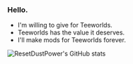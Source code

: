 ### Hello.

- I'm willing to give for Teeworlds.
- Teeworlds has the value it deserves.
- I'll make mods for Teeworlds forever.

![ResetDustPower's GitHub stats](https://github-readme-stats.vercel.app/api?username=ResetDustPower&show_icons=true&theme=algolia)
